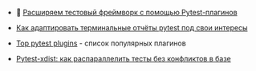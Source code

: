 - 🔗 [Расширяем тестовый фреймворк с помощью Pytest-плагинов](https://habr.com/ru/companies/yadro/articles/791496/)
- [Как адаптировать терминальные отчёты pytest под свои интересы](https://habr.com/ru/articles/844728/)

- [Top pytest plugins](https://pythontest.com/top-pytest-plugins/) - список популярных плагинов
- [Pytest-xdist: как распараллелить тесты без конфликтов в базе](https://habr.com/ru/companies/kts/articles/912840/)